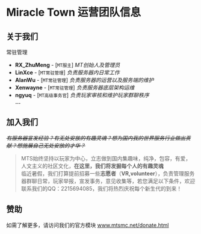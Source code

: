 # Miracle Town 运营团队信息

## **关于我们**
常驻管理
- **RX_ZhuMeng** - [`MT服主`] *MT创始人及管理员*
- **LinXce** - [`MT常驻管理`] *负责服务器内日常工作*
- **AlanWu** - [`MT常驻管理`] *负责服务器的运营以及服务端的维护*
- **Xenwayne** - [`MT常驻管理`] *负责服务器底层架构运维*
- **ngyuq** - [`MT高级事务官`] *负责玩家审核和维护玩家群聊秩序*
<br/>**...**

## **加入我们**
*~~有服务器宣发经验？有无处安放的有趣灵魂？想为国内我的世界服务行业做出贡献？想施展自己无处安放的才华？~~*</br>
> MTS始终坚持以玩家为中心，立志做到国内集趣味，纯净，包容，有爱，人文主义的社区文化，**在这里，我们将发掘每个人的有趣灵魂**
<br/>临近暑假，我们打算提前招募一些**志愿者**（**VR,volunteer**），负责管理服务器群聊日常，玩家举报，宣发事务，意见收集等，若您满足以下条件，欢迎联系我们的QQ：2215694085，我们将热烈庆祝每个新生代的到来！</br>

## **赞助**
如需了解更多，请访问我们的官方模块 <u>www.mtsmc.net/donate.html</u>
